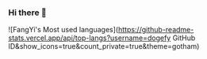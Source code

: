 ### Hi there 👋

![FangYi's Most used languages](https://github-readme-stats.vercel.app/api/top-langs?username=dogefy GitHub ID&show_icons=true&count_private=true&theme=gotham)
<!--
**dogefy/dogefy** is a ✨ _special_ ✨ repository because its `README.md` (this file) appears on your GitHub profile.

Here are some ideas to get you started:

- 🔭 I’m currently working on ...
- 🌱 I’m currently learning ...
- 👯 I’m looking to collaborate on ...
- 🤔 I’m looking for help with ...
- 💬 Ask me about ...
- 📫 How to reach me: ...
- 😄 Pronouns: ...
- ⚡ Fun fact: ...
-->
